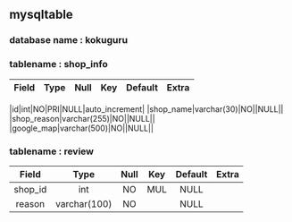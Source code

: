 ## mysqltable

### database name : kokuguru

### tablename : shop_info
|Field|Type|Null|Key|Default|Extra|
|:---:|:---:|:---:|:---:|:---:|:---:|

|id|int|NO|PRI|NULL|auto_increment|
|shop_name|varchar(30)|NO||NULL||
|shop_reason|varchar(255)|NO||NULL||
|google_map|varchar(500)|NO||NULL||

### tablename : review
|Field|Type|Null|Key|Default|Extra|
|:---:|:---:|:---:|:---:|:---:|:---:|
|shop_id|int|NO|MUL|NULL||
|reason|varchar(100)|NO||NULL||
